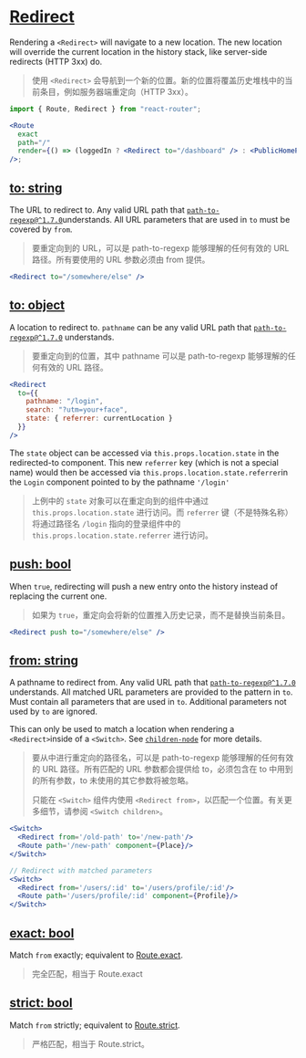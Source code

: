 # [Redirect](https://reacttraining.com/web/api/Redirect)

Rendering a `<Redirect>` will navigate to a new location. The new location will override the current location in the history stack, like server-side redirects (HTTP 3xx) do.

> 使用 `<Redirect>` 会导航到一个新的位置。新的位置将覆盖历史堆栈中的当前条目，例如服务器端重定向（HTTP 3xx）。

```jsx
import { Route, Redirect } from "react-router";

<Route
  exact
  path="/"
  render={() => (loggedIn ? <Redirect to="/dashboard" /> : <PublicHomePage />)}
/>;
```

## [to: string](https://reacttraining.com/web/api/Redirect/to-string)

The URL to redirect to. Any valid URL path that [`path-to-regexp@^1.7.0`](https://github.com/pillarjs/path-to-regexp/tree/v1.7.0)understands. All URL parameters that are used in `to` must be covered by `from`.

> 要重定向到的 URL，可以是 path-to-regexp 能够理解的任何有效的 URL 路径。所有要使用的 URL 参数必须由 from 提供。

```jsx
<Redirect to="/somewhere/else" />
```

## [to: object](https://reacttraining.com/web/api/Redirect/to-object)

A location to redirect to. `pathname` can be any valid URL path that [`path-to-regexp@^1.7.0`](https://github.com/pillarjs/path-to-regexp/tree/v1.7.0) understands.

> 要重定向到的位置，其中 pathname 可以是 path-to-regexp 能够理解的任何有效的 URL 路径。

```jsx
<Redirect
  to={{
    pathname: "/login",
    search: "?utm=your+face",
    state: { referrer: currentLocation }
  }}
/>
```

The `state` object can be accessed via `this.props.location.state` in the redirected-to component. This new `referrer` key (which is not a special name) would then be accessed via `this.props.location.state.referrer`in the `Login` component pointed to by the pathname `'/login'`

> 上例中的 `state` 对象可以在重定向到的组件中通过 `this.props.location.state` 进行访问。而 `referrer` 键（不是特殊名称）将通过路径名 `/login` 指向的登录组件中的 `this.props.location.state.referrer` 进行访问。

## [push: bool](https://reacttraining.com/web/api/Redirect/push-bool)

When `true`, redirecting will push a new entry onto the history instead of replacing the current one.

> 如果为 `true`，重定向会将新的位置推入历史记录，而不是替换当前条目。

```jsx
<Redirect push to="/somewhere/else" />
```

## [from: string](https://reacttraining.com/web/api/Redirect/from-string)

A pathname to redirect from. Any valid URL path that [`path-to-regexp@^1.7.0`](https://github.com/pillarjs/path-to-regexp/tree/v1.7.0) understands. All matched URL parameters are provided to the pattern in `to`. Must contain all parameters that are used in `to`. Additional parameters not used by `to` are ignored.

This can only be used to match a location when rendering a `<Redirect>`inside of a `<Switch>`. See [`children-node`](https://reacttraining.com/web/api/Switch/children-node) for more details.

> 要从中进行重定向的路径名，可以是 path-to-regexp 能够理解的任何有效的 URL 路径。所有匹配的 URL 参数都会提供给 to，必须包含在 to 中用到的所有参数，to 未使用的其它参数将被忽略。
>
> 只能在 `<Switch>` 组件内使用 `<Redirect from>`，以匹配一个位置。有关更多细节，请参阅 `<Switch children>`。

```jsx
<Switch>
  <Redirect from='/old-path' to='/new-path'/>
  <Route path='/new-path' component={Place}/>
</Switch>

// Redirect with matched parameters
<Switch>
  <Redirect from='/users/:id' to='/users/profile/:id'/>
  <Route path='/users/profile/:id' component={Profile}/>
</Switch>
```

## [exact: bool](https://reacttraining.com/web/api/Redirect/exact-bool)

Match `from` exactly; equivalent to [Route.exact](https://reacttraining.com/web/api/Route/exact-bool).

> 完全匹配，相当于 Route.exact

## [strict: bool](https://reacttraining.com/web/api/Redirect/strict-bool)

Match `from` strictly; equivalent to [Route.strict](https://reacttraining.com/web/api/Route/strict-bool).

> 严格匹配，相当于 Route.strict。

